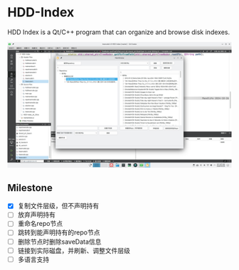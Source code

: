# HDD-Index

HDD Index is a Qt/C++ program that can organize and browse disk indexes.

![program](screenshots/program.jpg)

## Milestone

- [x] 复制文件层级，但不声明持有
- [ ] 放弃声明持有
- [ ] 重命名repo节点
- [ ] 跳转到能声明持有的repo节点
- [ ] 删除节点时删除saveData信息
- [ ] 链接到实际磁盘，并刷新、调整文件层级
- [ ] 多语言支持
